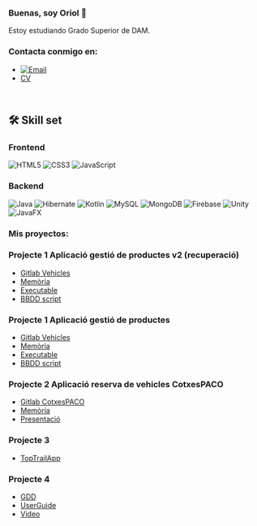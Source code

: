 ### Buenas, soy Oriol 👋
Estoy estudiando Grado Superior de DAM.

### Contacta conmigo en:
- [![Email](https://img.shields.io/badge/orsaca00@gmail.com-email_personal_-D14836?style=for-the-badge&logo=gmail&logoColor=white&labelColor=101010)](mailto:orsaca00@gmail.com)
- [CV](https://europa.eu/europass/eportfolio/screen/share/d0c5e6f1-79a2-45a3-b2ba-32d4fd63e408?lang=es)
</br>

## 🛠 Skill set
### Frontend
![HTML5](https://img.shields.io/badge/HTML5-F16524?style=for-the-badge&logo=html5&logoColor=white&labelColor=0A0A0A)
![CSS3](https://img.shields.io/badge/CSS3-2465F1?style=for-the-badge&logo=css3&logoColor=white&labelColor=0A0A0A)
![JavaScript](https://img.shields.io/badge/JavaScript-F7E018?style=for-the-badge&logo=javascript&logoColor=white&labelColor=0A0A0A)

### Backend
![Java](https://img.shields.io/badge/Java-5283A2?style=for-the-badge&logo=openjdk&logoColor=white&labelColor=0A0A0A)
![Hibernate](https://img.shields.io/badge/Hibernate-BDAF7A?style=for-the-badge&logo=hibernate&logoColor=white&labelColor=0A0A0A)
![Kotlin](https://img.shields.io/badge/Kotlin-7F52FF?style=for-the-badge&logo=kotlin&logoColor=white&labelColor=0A0A0A)
![MySQL](https://img.shields.io/badge/MySQL-08668F?style=for-the-badge&logo=mysql&logoColor=white&labelColor=0A0A0A)
![MongoDB](https://img.shields.io/badge/MongoDB-17AD55?style=for-the-badge&logo=mongodb&logoColor=white&labelColor=0A0A0A)
![Firebase](https://img.shields.io/badge/firebase-ffca28?style=for-the-badge&logo=firebase&logoColor=black)
![Unity](https://img.shields.io/badge/unity-black?style=for-the-badge&logo=unity&logoColor=white)
![JavaFX](https://img.shields.io/badge/JavaFX-007396?style=for-the-badge&logo=java&logoColor=white)

### Mis proyectos:

### Projecte 1 Aplicació gestió de productes v2 (recuperació)
- [Gitlab Vehicles](https://gitlab.com/salvador.carretero.oriol/projecte1_oriol_salvador)
- [Memòria](https://docs.google.com/document/d/1b4lNgxgV7mRLfaZpnpdKlnuLguUmfd-PlekVuaBKA6o/edit?tab=t.0)
- [Executable]()
- [BBDD script](https://docs.google.com/document/d/1l1FA2zN3AAXvX2ymmnH-Iy7WsaMI58gcM40so6SbLgg/edit?usp=sharing)

### Projecte 1 Aplicació gestió de productes 
- [Gitlab Vehicles](https://gitlab.com/grup29893740/projecte1_grup2)
- [Memòria](https://docs.google.com/document/d/1mUtp5EAwOg3LH_qftaiiRvomPukgECjNtxn3YtMifZ0/edit?tab=t.0)
- [Executable]()
- [BBDD script](https://drive.google.com/drive/u/3/folders/17MVkZRGlZQbUqhwzfpbGO45PTSMqB7yb)


### Projecte 2 Aplicació reserva de vehicles CotxesPACO
- [Gitlab CotxesPACO](https://gitlab.com/cotxespaco/cotxespaco.git)
- [Memòria](https://docs.google.com/document/d/1HkFJTOvKdjFLU4rybu8vIVNgTxGmRnWU6xnRAIE6nNM/edit?tab=t.0)
- [Presentació](https://docs.google.com/presentation/d/1uQBj9cPx5cz89hC4crWrgZdXLT_NB_NfaR98X63cpbg/edit#slide=id.g32358d707c4_0_15)
  


### Projecte 3
- [TopTrailApp](https://gitlab.com/grupo1920138/toptrail)
### Projecte 4
- [GDD](https://docs.google.com/document/d/1Ysef381u7dEO9kxq0sCM2gER0umntKyIdDsQ0yvWLoM/edit#heading=h.4vmfixy09gv2)
- [UserGuide](https://docs.google.com/document/d/1_Dm-RopiZ7o8PBSZeRdTgNnu7kzLW7iUl-HlksDAM0o/edit)
-  [Video](https://drive.google.com/file/d/1CP1nw1wEIy4hB0f0AjwmBzUBtw8NzIh1/view?usp=sharing)
  
<!--
**oriolsalvador/oriolsalvador** is a ✨ _special_ ✨ repository because its `README.md` (this file) appears on your GitHub profile.

Here are some ideas to get you started:

- 🔭 I’m currently working on ...
- 🌱 I’m currently learning ...
- 👯 I’m looking to collaborate on ...
- 🤔 I’m looking for help with ...
- 💬 Ask me about ...
- 📫 How to reach me: ...
- 😄 Pronouns: ...
- ⚡ Fun fact: ...
-->
